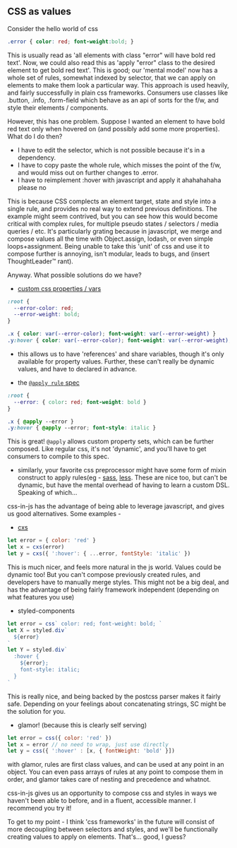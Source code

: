 CSS as values
---

Consider the hello world of css 
```css
.error { color: red; font-weight:bold; }
```

This is usually read as 'all elements with class "error" will have bold red text'. Now, we could also read this as 'apply "error" class to the desired element to get bold red text'. This is good; our 'mental model' now has a whole set of rules, somewhat indexed by selector, that we can apply on elements to make them look a particular way. This approach is used heavily, and fairly successfully in plain css frameworks. Consumers use classes like .button, .info, .form-field which behave as an api of sorts for the f/w, and style their elements / components. 

However, this has one problem. Suppose I wanted an element to have bold red text only when hovered on (and possibly add some more properties). What do I do then? 
- I have to edit the selector, which is not possible because it's in a dependency. 
- I have to copy paste the whole rule, which misses the point of the f/w, and would miss out on further changes to .error.
- I have to reimplement :hover with javascript and apply it ahahahahaha please no

This is because CSS complects an element target, state and style into a single rule, and provides no real way to extend previous definitions. The example might seem contrived, but you can see how this would become critical with complex rules, for multiple pseudo states / selectors / media queries / etc. It's particularly grating because in javascript, we merge and compose values all the time with Object.assign, lodash, or even simple loops+assignment. Being unable to take this 'unit' of css and use it to compose further is annoying, isn't modular, leads to bugs, and (insert ThoughtLeader™ rant). 

Anyway. What possible solutions do we have?

- [custom css properties / vars](https://developer.mozilla.org/en-US/docs/Web/CSS/Using_CSS_variables)

```css
:root {
  --error-color: red;
  --error-weight: bold;
}

.x { color: var(--error-color); font-weight: var(--error-weight) }
.y:hover { color: var(--error-color); font-weight: var(--error-weight); font-style: italic }
```
- this allows us to have 'references' and share variables, though it's only available for property values. Further, these can't really be dynamic values, and have to declared in advance.


- the [`@apply rule` spec](https://tabatkins.github.io/specs/css-apply-rule/) 
```css
:root {
  --error: { color: red; font-weight: bold }
}

.x { @apply --error }
.y:hover { @apply --error; font-style: italic }
```
This is great! `@apply` allows custom property sets, which can be further composed. Like regular css, it's not 'dynamic', and you'll have to get consumers to compile to this spec.

- similarly, your favorite css preprocessor might have some form of mixin construct to apply rules(eg - [sass](http://sass-lang.com/documentation/file.SASS_REFERENCE.html#mixins), [less](http://lesscss.org/features/#mixins-feature). These are nice too, but can't be dynamic, but have the mental overhead of having to learn a custom DSL. Speaking of which...

css-in-js has the advantage of being able to leverage javascript, and gives us good alternatives. Some examples - 

- [cxs](https://github.com/jxnblk/cxs)
```jsx
let error = { color: 'red' }
let x = cxs(error)
let y = cxs({ ':hover': { ...error, fontStyle: 'italic' })
```
This is much nicer, and feels more natural in the js world. Values could be dynamic too! But you can't compose previously created rules, and developers have to manually merge styles. This might not be a big deal, and has the advantage of being fairly framework independent (depending on what features you use)

- styled-components 
```jsx
let error = css` color: red; font-weight: bold; `
let X = styled.div`
  ${error}
`
let Y = styled.div`
  :hover {
    ${error};
    font-style: italic;
  }
`
```
This is really nice, and being backed by the postcss parser makes it fairly safe. Depending on your feelings about concatenating strings, SC might be the solution for you. 

- glamor! (because this is clearly self serving)
```jsx
let error = css({ color: 'red' })
let x = error // no need to wrap, just use directly 
let y = css({ ':hover' : [x, { fontWeight: 'bold' }])
```
with glamor, rules are first class values, and can be used at any point in an object. You can even pass arrays of rules at any point to compose them in order, and glamor takes care of nesting and precedence and whatnot. 


css-in-js gives us an opportunity to compose css and styles in ways we haven't been able to before, and in a fluent, accessible manner. I recommend you try it!


To get to my point - I think 'css frameworks' in the future will consist of more decoupling between selectors and styles, and we'll be functionally creating values to apply on elements. That's... good, I guess?